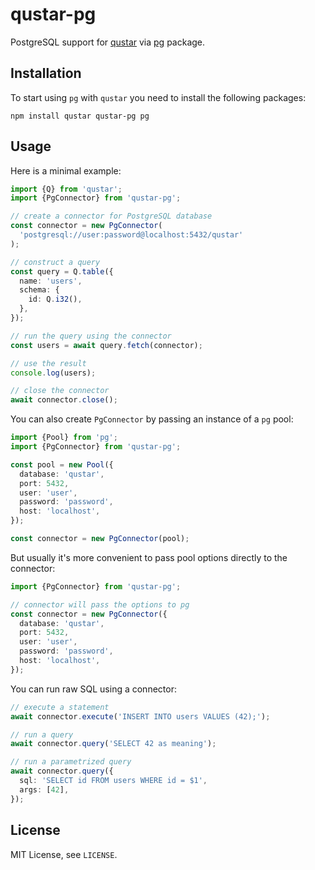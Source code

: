 # qustar-pg

PostgreSQL support for [qustar](https://www.npmjs.com/package/qustar) via [pg](https://www.npmjs.com/package/pg) package.

## Installation

To start using `pg` with `qustar` you need to install the following packages:

```
npm install qustar qustar-pg pg
```

## Usage

Here is a minimal example:

```ts
import {Q} from 'qustar';
import {PgConnector} from 'qustar-pg';

// create a connector for PostgreSQL database
const connector = new PgConnector(
  'postgresql://user:password@localhost:5432/qustar'
);

// construct a query
const query = Q.table({
  name: 'users',
  schema: {
    id: Q.i32(),
  },
});

// run the query using the connector
const users = await query.fetch(connector);

// use the result
console.log(users);

// close the connector
await connector.close();
```

You can also create `PgConnector` by passing an instance of a `pg` pool:

```ts
import {Pool} from 'pg';
import {PgConnector} from 'qustar-pg';

const pool = new Pool({
  database: 'qustar',
  port: 5432,
  user: 'user',
  password: 'password',
  host: 'localhost',
});

const connector = new PgConnector(pool);
```

But usually it's more convenient to pass pool options directly to the connector:

```ts
import {PgConnector} from 'qustar-pg';

// connector will pass the options to pg
const connector = new PgConnector({
  database: 'qustar',
  port: 5432,
  user: 'user',
  password: 'password',
  host: 'localhost',
});
```

You can run raw SQL using a connector:

```ts
// execute a statement
await connector.execute('INSERT INTO users VALUES (42);');

// run a query
await connector.query('SELECT 42 as meaning');

// run a parametrized query
await connector.query({
  sql: 'SELECT id FROM users WHERE id = $1',
  args: [42],
});
```

## License

MIT License, see `LICENSE`.
